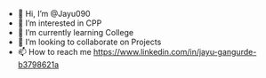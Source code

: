 - 👋 Hi, I’m @Jayu090
- 👀 I’m interested in CPP
- 🌱 I’m currently learning College
- 💞️ I’m looking to collaborate on Projects
- 📫 How to reach me https://www.linkedin.com/in/jayu-gangurde-b3798621a

<!---
Jayu090/Jayu090 is a ✨ special ✨ repository because its `README.md` (this file) appears on your GitHub profile.
You can click the Preview link to take a look at your changes.
--->
